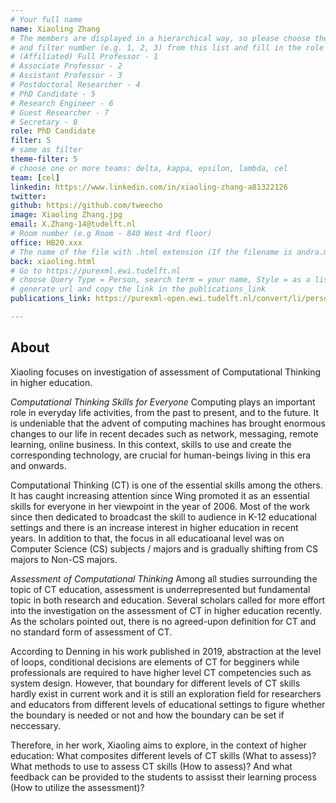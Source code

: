 ```yaml
---
# Your full name 
name: Xiaoling Zhang
# The members are displayed in a hierarchical way, so please choose the role (e.g. Full Professor, Assistant Professor etc) 
# and filter number (e.g. 1, 2, 3) from this list and fill in the role and filter from below:
# (Affiliated) Full Professor - 1
# Associate Professor - 2
# Assistant Professor - 3
# Postdoctoral Researcher - 4
# PhD Candidate - 5
# Research Engineer - 6 
# Guest Researcher - 7
# Secretary - 8
role: PhD Candidate
filter: 5
# same as filter
theme-filter: 5
# choose one or more teams: delta, kappa, epsilon, lambda, cel
team: [cel]
linkedin: https://www.linkedin.com/in/xiaoling-zhang-a81322126
twitter: 
github: https://github.com/tweecho
image: Xiaoling Zhang.jpg
email: X.Zhang-14@tudelft.nl
# Room number (e.g Room - 840 West 4rd floor)
office: HB20.xxx
# The name of the file with .html extension (If the filename is andra.md, the "back" field will be andra.html)
back: xiaoling.html
# Go to https://purexml.ewi.tudelft.nl 
# choose Query Type = Person, search term = your name, Style = as a list
# generate url and copy the link in the publications_link
publications_link: https://purexml-open.ewi.tudelft.nl/convert/li/persons/14c9347d-0c8d-46e9-a55a-0234683e1ebd

---
```


## About
Xiaoling focuses on investigation of assessment of Computational Thinking in higher education. 

*Computational Thinking Skills for Everyone*
Computing plays an important role in everyday life activities, from the past to present, and to the future. It is undeniable that the advent of computing machines has brought enormous changes to our life in recent decades such as network, messaging, remote learning, online business. In this context, skills to use and create the corresponding technology, are crucial for human-beings living in this era and onwards. 

Computational Thinking (CT) is one of the essential skills among the others. It has caught increasing attention since Wing promoted it as an essential skills for everyone in her viewpoint in the year of 2006. Most of the work since then dedicated to broadcast the skill to audience in K-12 educational settings and there is an increase interest in higher education in recent years. In addition to that, the focus in all educatioanal level was on Computer Science (CS) subjects / majors and is gradually shifting from CS majors to Non-CS majors. 

*Assessment of Computational Thinking*
Among all studies surrounding the topic of CT education, assessment is underrepresented but fundamental topic in both research and education. Several scholars called for more effort into the investigation on the assessment of CT in higher education recently. As the scholars pointed out, there is no agreed-upon definition for CT and no standard form of assessment of CT. 

According to Denning in his work published in 2019, abstraction at the level of loops, conditional decisions are elements of CT for begginers while professionals are required to have higher level CT competencies such as system design. However, that boundary for different levels of CT skills hardly exist in current work and it is still an exploration field for researchers and educators from different levels of educational settings to figure whether the boundary is needed or not and how the boundary can be set if neccessary.

Therefore, in her work, Xiaoling aims to explore, in the context of higher education: What composites different levels of CT skills (What to assess)? What methods to use to assess CT skills (How to assess)? And what feedback can be provided to the students to assisst their learning process (How to utilize the assessment)?  





